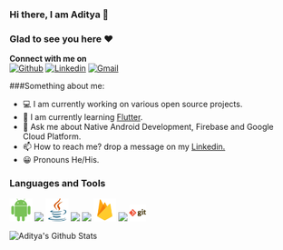 ### Hi there, I am Aditya :wave:
### Glad to see you here :heart:

**Connect with me on**
</br>
[![Github](https://img.shields.io/badge/-Github-000?style=flat&logo=Github&logoColor=white)](https://github.com/AdityaV025)
[![Linkedin](https://img.shields.io/badge/-LinkedIn-blue?style=flat&logo=Linkedin&logoColor=white)](https://www.linkedin.com/in/aditya-verma-66b7a913b/)
[![Gmail](https://img.shields.io/badge/-Gmail-c14438?style=flat&logo=Gmail&logoColor=white)](mailto:aditya.verma7708@gmail.com)

###Something about me:

 - 💻 I am currently working on various open source projects.
 - 🌱 I am currently learning [Flutter](https://flutter.dev/).
 - 💬 Ask me about Native Android Development, Firebase and Google Cloud Platform.
 - 📫 How to reach me? drop a message on my [Linkedin.](https://www.linkedin.com/in/aditya-verma-66b7a913b/)
 - 😀 Pronouns He/His.

 ### Languages and Tools
 
 <code><img height="40" src="https://raw.githubusercontent.com/github/explore/80688e429a7d4ef2fca1e82350fe8e3517d3494d/topics/android/android.png"></code>
 <code><img height="40" src="https://2.bp.blogspot.com/-tzm1twY_ENM/XlCRuI0ZkRI/AAAAAAAAOso/BmNOUANXWxwc5vwslNw3WpjrDlgs9PuwQCLcBGAsYHQ/s1600/pasted%2Bimage%2B0.png"></code>
<code><img height="40" src="https://raw.githubusercontent.com/github/explore/80688e429a7d4ef2fca1e82350fe8e3517d3494d/topics/java/java.png"></code>
<code><img height="40" src="https://avatars1.githubusercontent.com/u/14101776?s=200&v=4"></code>
<code><img height="40" src="https://avatars0.githubusercontent.com/u/1609975?s=280&v=4"></code>
<code><img height="40" src="https://raw.githubusercontent.com/github/explore/80688e429a7d4ef2fca1e82350fe8e3517d3494d/topics/firebase/firebase.png"></code>
<code><img height="30" src="https://cloud.google.com/images/social-icon-google-cloud-1200-630.png"></code>
<code><img height="30" src="https://raw.githubusercontent.com/github/explore/80688e429a7d4ef2fca1e82350fe8e3517d3494d/topics/git/git.png"></code>

![Aditya's Github Stats](https://github-readme-stats.vercel.app/api?username=AdityaV025&show_icons=true&theme=dracula)
